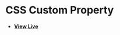 # CSS Custom Property

- [**View Live**](https://tahmid-sarker.github.io/Notes/CSS/CSS%20Custom%20Property)